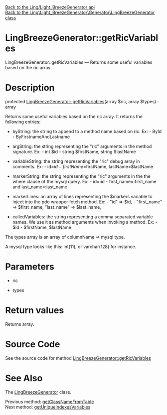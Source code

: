 [Back to the Ling/Light_BreezeGenerator api](https://github.com/lingtalfi/Light_BreezeGenerator/blob/master/doc/api/Ling/Light_BreezeGenerator.md)<br>
[Back to the Ling\Light_BreezeGenerator\Generator\LingBreezeGenerator class](https://github.com/lingtalfi/Light_BreezeGenerator/blob/master/doc/api/Ling/Light_BreezeGenerator/Generator/LingBreezeGenerator.md)


LingBreezeGenerator::getRicVariables
================



LingBreezeGenerator::getRicVariables — Returns some useful variables based on the ric array.




Description
================


protected [LingBreezeGenerator::getRicVariables](https://github.com/lingtalfi/Light_BreezeGenerator/blob/master/doc/api/Ling/Light_BreezeGenerator/Generator/LingBreezeGenerator/getRicVariables.md)(array $ric, array $types) : array




Returns some useful variables based on the ric array.
It returns the following entries:

- byString: the string to append to a method name based on ric.
        Ex:
             - ById
             - ByFirstnameAndLastname
- argString: the string representing the "ric" arguments in the method signature.
        Ex:
             - int $id
             - string $firstName, string $lastName
- variableString: the string representing the "ric" debug array in comments.
        Ex:
             - id=$id
             - firstName=$firstName, lastName=$lastName
- markerString: the string representing the "ric" arguments in the the where clause of the mysql query.
        Ex:
             - id=:id
             - first_name=:first_name and last_name=:last_name
- markerLines: an array of lines representing the $markers variable to inject into the pdo wrapper fetch method.
        Ex:
             -
                 "id" => $id,
             -
                 "first_name" => $first_name,
                 "last_name" => $last_name,

- calledVariables: the string representing a comma separated variable names. We use it as method arguments when invoking a method.
         Ex:
             - $id
             - $firstName, $lastName

The types array is an array of columnName => mysql type.

A mysql type looks like this: int(11), or varchar(128) for instance.




Parameters
================


- ric

    

- types

    


Return values
================

Returns array.








Source Code
===========
See the source code for method [LingBreezeGenerator::getRicVariables](https://github.com/lingtalfi/Light_BreezeGenerator/blob/master/Generator/LingBreezeGenerator.php#L505-L589)


See Also
================

The [LingBreezeGenerator](https://github.com/lingtalfi/Light_BreezeGenerator/blob/master/doc/api/Ling/Light_BreezeGenerator/Generator/LingBreezeGenerator.md) class.

Previous method: [getClassNameFromTable](https://github.com/lingtalfi/Light_BreezeGenerator/blob/master/doc/api/Ling/Light_BreezeGenerator/Generator/LingBreezeGenerator/getClassNameFromTable.md)<br>Next method: [getUniqueIndexesVariables](https://github.com/lingtalfi/Light_BreezeGenerator/blob/master/doc/api/Ling/Light_BreezeGenerator/Generator/LingBreezeGenerator/getUniqueIndexesVariables.md)<br>

